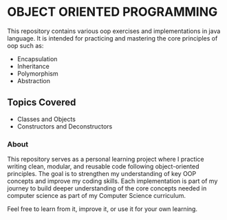 # OBJECT ORIENTED PROGRAMMING
This repository contains various oop exercises and implementations in java language. It is intended for practicing and mastering the core principles of oop such as:

- Encapsulation
- Inheritance
- Polymorphism
- Abstraction

## Topics Covered
- Classes and Objects
- Constructors and Deconstructors

### About
This repository serves as a personal learning project where I practice writing clean, modular, and reusable code following object-oriented principles. 
The goal is to strengthen my understanding of key OOP concepts and improve my coding skills. 
Each implementation is part of my journey to build deeper understanding of the core concepts needed in computer science as part of my Computer Science curriculum.

Feel free to learn from it, improve it, or use it for your own learning.
